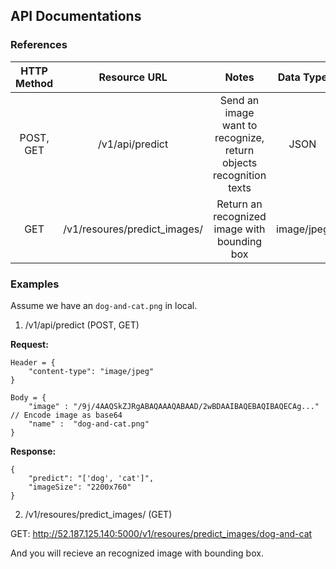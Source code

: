 ## API Documentations

### References

| HTTP Method |            Resource URL            |                                Notes                               |  Data Type |
|:-----------:|:----------------------------------:|:------------------------------------------------------------------:|:----------:|
|  POST, GET  |           /v1/api/predict          | Send an image want to recognize, return objects recognition texts  |    JSON    |
|     GET     | /v1/resoures/predict_images/<name> |            Return an recognized image with bounding box            | image/jpeg |

### Examples
Assume we have an ```dog-and-cat.png``` in local.

1. /v1/api/predict (POST, GET)

__Request:__ 
```
Header = {
    "content-type": "image/jpeg"
}

Body = {
    "image" : "/9j/4AAQSkZJRgABAQAAAQABAAD/2wBDAAIBAQEBAQIBAQECAg..."   // Encode image as base64 
    "name" :  "dog-and-cat.png"
}
```
__Response:__

```
{
    "predict": "['dog', 'cat']",
    "imageSize": "2200x760"
}
```

2. /v1/resoures/predict_images/<name> (GET)

GET: http://52.187.125.140:5000/v1/resoures/predict_images/dog-and-cat

And you will recieve an recognized image with bounding box.
